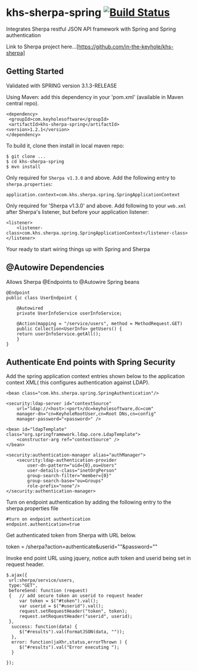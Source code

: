 khs-sherpa-spring [![Build Status](https://secure.travis-ci.org/in-the-keyhole/khs-sherpa-spring.png?branch=master)](http://travis-ci.org/in-the-keyhole/khs-sherpa-spring)
=================

Integrates Sherpa restful JSON API framework with Spring and Spring authentication

Link to Sherpa project here...[https://github.com/in-the-keyhole/khs-sherpa] 

Getting Started
---------------
Validated with SPRING version 3.1.3-RELEASE 

Using Maven: add this dependency in your 'pom.xml' (available in Maven central repo). 

    <dependency>
   	 <groupId>com.keyholesoftware</groupId>
   	 <artifactId>khs-sherpa-spring</artifactId>
   	<version>1.2.1</version>
    </dependency>
   

To build it, clone then install in local maven repo:

    $ git clone ...
	$ cd khs-sherpa-spring
	$ mvn install

Only required for `Sherpa v1.3.0` and above. Add the following entry to  `sherpa.properties`:

	application.context=com.khs.sherpa.spring.SpringApplicationContext


Only required for 'Sherpa v1.3.0' and above. Add following to your `web.xml` after Sherpa's listener, but before your application listener:

	<listener>
	    <listener-class>com.khs.sherpa.spring.SpringApplicationContext</listener-class>
	</listener>


Your ready to start wiring things up with Spring and Sherpa
	

@Autowire Dependencies
----------------------

Allows Sherpa @Endpoints to @Autowire Spring beans


	@Endpoint
	public class UserEndpoint {
		
		@Autowired
		private UserInfoService userInfoService;
		
		@Action(mapping = "/service/users", method = MethodRequest.GET)
		public Collection<UserInfo> getUsers() {
		return userInfoService.getAll();
		}
	}

	 
Authenticate End points with Spring Security
--------------------------------------------

Add the spring application context entries shown below to the application context XML( this configures authentication against LDAP). 

    <bean class="com.khs.sherpa.spring.SpringAuthentication"/>
       
	<security:ldap-server id="contextSource"
		url="ldap://<host>:<port>/dc=keyholesoftware,dc=com" 
		manager-dn="cn=KeyholeRootUser,cn=Root DNs,cn=config" 
		manager-password="<password>" />

	<bean id="ldapTemplate" class="org.springframework.ldap.core.LdapTemplate">
		<constructor-arg ref="contextSource" />
	</bean>

	<security:authentication-manager alias="authManager">
		<security:ldap-authentication-provider 
			user-dn-pattern="uid={0},ou=Users"
			user-details-class="inetOrgPerson"
			group-search-filter="member={0}" 
			group-search-base="ou=Groups" 
			role-prefix="none"/>
	</security:authentication-manager>
	

Turn on endpoint authentication by adding the following entry to the sherpa.properties file

	#turn on endpoint authentication
	endpoint.authentication=true

Get authenticated token from Sherpa with URL below.

  token =  <host url>/sherpa?action=authenticate&userid="<userid>"&password="<password>"

 Invoke end point URL using jquery, notice auth token and userid being set in request header. 

	$.ajax({
	 url:sherpa/service/users,
     type:"GET",
     beforeSend: function (request)
     {   // add secure token an userid to request header
    	 var token = $("#token").val();
    	 var userid = $("#userid").val();
         request.setRequestHeader("token", token);
         request.setRequestHeader("userid", userid);
     },
      success: function(data) {
         $("#results").val(FormatJSON(data, ""));
      },
      error: function(jaXhr,status,errorThrown ) { 
         $("#results").val("Error executing ");
	  }
        
    }); 

